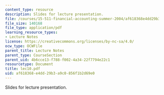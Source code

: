 ```yaml
---
content_type: resource
description: Slides for lecture presentation.
file: /courses/15-511-financial-accounting-summer-2004/af618368e4dd29b3a9c0856f1b2d69e0_lec10.pdf
file_size: 140168
file_type: application/pdf
learning_resource_types:
- Lecture Notes
license: https://creativecommons.org/licenses/by-nc-sa/4.0/
ocw_type: OCWFile
parent_title: Lecture Notes
parent_type: CourseSection
parent_uid: 4b6cce13-f788-f002-4a34-22f7794e22c1
resourcetype: Document
title: lec10.pdf
uid: af618368-e4dd-29b3-a9c0-856f1b2d69e0
---
```

Slides for lecture presentation.